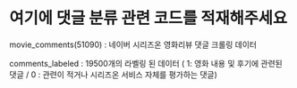 # 여기에 댓글 분류 관련 코드를 적재해주세요 

movie_comments(51090) : 네이버 시리즈온 영화리뷰 댓글 크롤링 데이터

comments_labeled : 19500개의 라벨링 된 데이터 ( 1: 영화 내용 및 후기에 관련된 댓글 / 0 : 관련이 적거나 시리즈온 서비스 자체를 평가하는 댓글)

